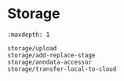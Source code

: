 # Storage

```{toctree}
:maxdepth: 1

storage/upload
storage/add-replace-stage
storage/anndata-accessor
storage/transfer-local-to-cloud
```
